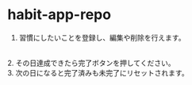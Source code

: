 # habit-app-repo
1. 習慣にしたいことを登録し、編集や削除を行えます。
<br>
2. その日達成できたら完了ボタンを押してください。
<br>
3. 次の日になると完了済みも未完了にリセットされます。
